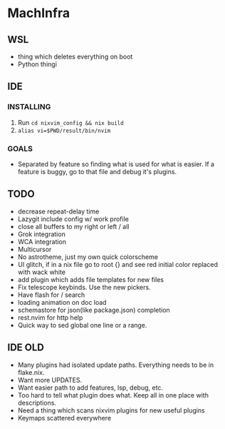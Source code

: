 # MachInfra

## WSL

- thing which deletes everything on boot
- Python thingi

## IDE

### INSTALLING
1. Run `cd nixvim_config && nix build`
2. `alias vi=$PWD/result/bin/nvim`

### GOALS
- Separated by feature so finding what is used for what is easier. If a feature is buggy, go to that file and debug it's plugins.

## TODO
- decrease repeat-delay time
- Lazygit include config w/ work profile
- close all buffers to my right or left / all
- Grok integration
- WCA integration
- Multicursor
- No astrotheme, just my own quick colorscheme
- UI glitch, if in a nix file go to root {} and see red initial color replaced with wack white
- add plugin which adds file templates for new files
- Fix telescope keybinds. Use the new pickers.
- Have flash for / search
- loading animation on doc load <shift-k>
- schemastore for json(like package.json) completion
- rest.nvim for http help
- Quick way to sed global one line or a range.


## IDE OLD

- Many plugins had isolated update paths. Everything needs to be in flake.nix.
- Want more UPDATES.
- Want easier path to add features, lsp, debug, etc.
- Too hard to tell what plugin does what. Keep all in one place with descriptions.
- Need a thing which scans nixvim plugins for new useful plugins
- Keymaps scattered everywhere


